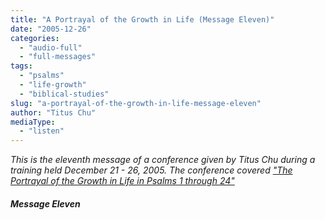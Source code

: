 ```yaml
---
title: "A Portrayal of the Growth in Life (Message Eleven)"
date: "2005-12-26"
categories: 
  - "audio-full"
  - "full-messages"
tags: 
  - "psalms"
  - "life-growth"
  - "biblical-studies"
slug: "a-portrayal-of-the-growth-in-life-message-eleven"
author: "Titus Chu"
mediaType: 
  - "listen"
---
```


_This is the eleventh message of a conference given by Titus Chu during a training held December 21 - 26, 2005. The conference covered ["The Portrayal of the Growth in Life in Psalms 1 through 24"](https://www.asweetsavor.org/conference-psalms-book-one)_

##### Message Eleven
